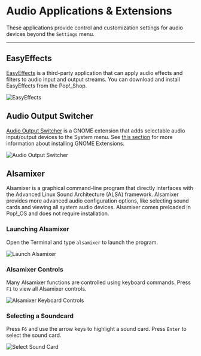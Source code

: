 # Audio Applications & Extensions

These applications provide control and customization settings for audio devices beyond the `Settings` menu.

---

## EasyEffects

[EasyEffects](https://github.com/wwmm/easyeffects) is a third-party application that can apply audio effects and filters to audio input and output streams. You can download and install EasyEffects from the Pop!\_Shop.

![EasyEffects](/images/audio-mic/easyeffects.png)

## Audio Output Switcher

[Audio Output Switcher](https://extensions.gnome.org/extension/751/audio-output-switcher/) is a GNOME extension that adds selectable audio input/output devices to the System menu. See [this section](/customize-pop/gnome-tweaks-extensions/gnome-extensions.md) for more information about installing GNOME Extensions.

![Audio Output Switcher](/images/audio-mic/output-switcher.png)

## Alsamixer

Alsamixer is a graphical command-line program that directly interfaces with the Advanced Linux Sound Architecture (ALSA) framework. Alsamixer provides more advanced audio configuration options, like selecting sound cards and viewing all system audio devices. Alsamixer comes preloaded in Pop!_OS and does not require installation.

### Launching Alsamixer

Open the Terminal and type `alsamixer` to launch the program.

![Launch Alsamixer](/images/audio-mic/launch-alsamixer.png)

### Alsamixer Controls

Many Alsamixer functions are controlled using keyboard commands. Press `F1` to view all Alsamixer controls.

![Alsamixer Keyboard Controls](/images/audio-mic/alsamixer-controls.png)

### Selecting a Soundcard

Press `F6` and use the arrow keys to highlight a sound card. Press `Enter` to select the sound card.

![Select Sound Card](/images/audio-mic/select-sound-card.png)
